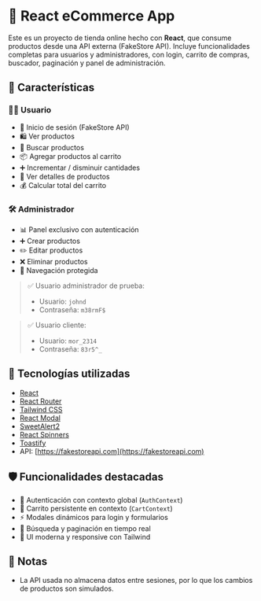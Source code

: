 # 🛒 React eCommerce App

Este es un proyecto de tienda online hecho con **React**, que consume productos desde una API externa (FakeStore API). Incluye funcionalidades completas para usuarios y administradores, con login, carrito de compras, buscador, paginación y panel de administración.

## 🚀 Características

### 🧑‍💻 Usuario
- 🔐 Inicio de sesión (FakeStore API)
- 🛍️ Ver productos
- 🔎 Buscar productos
- 📦 Agregar productos al carrito
- ➕ Incrementar / disminuir cantidades
- 🧾 Ver detalles de productos
- 💰 Calcular total del carrito

### 🛠️ Administrador
- 📊 Panel exclusivo con autenticación
- ➕ Crear productos
- ✏️ Editar productos
- ❌ Eliminar productos
- 🧭 Navegación protegida

> ✅ Usuario administrador de prueba:
> - Usuario: `johnd`
> - Contraseña: `m38rmF$`

> ✅ Usuario cliente:
> - Usuario: `mor_2314`
> - Contraseña: `83r5^_`

## 🧱 Tecnologías utilizadas

- [React](https://react.dev/)
- [React Router](https://reactrouter.com/)
- [Tailwind CSS](https://tailwindcss.com/)
- [React Modal](https://reactcommunity.org/react-modal/)
- [SweetAlert2](https://sweetalert2.github.io/)
- [React Spinners](https://www.davidhu.io/react-spinners/)
- [Toastify](https://fkhadra.github.io/react-toastify/)
- API: [https://fakestoreapi.com](https://fakestoreapi.com)

## 🛡️ Funcionalidades destacadas

- 🔐 Autenticación con contexto global (`AuthContext`)
- 🛒 Carrito persistente en contexto (`CartContext`)
- ⚡ Modales dinámicos para login y formularios
- 🎯 Búsqueda y paginación en tiempo real
- 🎨 UI moderna y responsive con Tailwind



## 📌 Notas

- La API usada no almacena datos entre sesiones, por lo que los cambios de productos son simulados.
